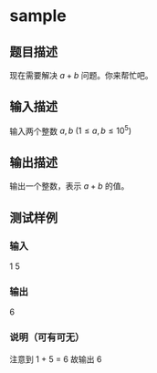 # sample

## 题目描述

现在需要解决 $a + b$ 问题。你来帮忙吧。

## 输入描述

输入两个整数 $a,b \ (1 \leq a,b \leq 10^5)$

## 输出描述

输出一个整数，表示 $a + b$ 的值。

## 测试样例

### 输入

1 5

### 输出

6

### 说明（可有可无）

注意到 1 + 5 = 6
故输出 6
